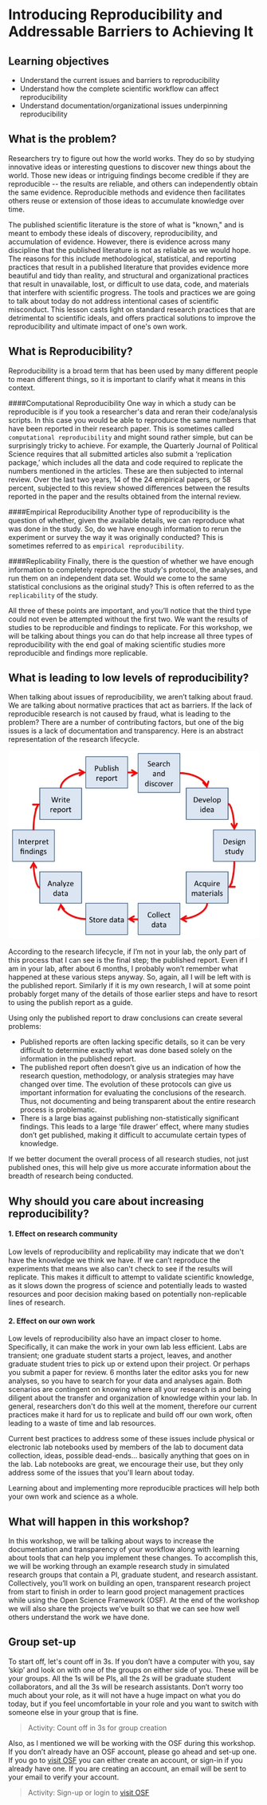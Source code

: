 # Introducing Reproducibility and Addressable Barriers to Achieving It

## Learning objectives
* Understand the current issues and barriers to reproducibility
* Understand how the complete scientific workflow can affect reproducibility
* Understand documentation/organizational issues underpinning reproducibility 

## What is the problem?

Researchers try to figure out how the world works.  They do so by studying innovative ideas or interesting questions to discover new things about the world. Those new ideas or intriguing findings become credible if they are reproducible -- the results are reliable, and others can independently obtain the same evidence. Reproducible methods and evidence then facilitates others reuse or extension of those ideas to accumulate knowledge over time. 

The published scientific literature is the store of what is "known," and is meant to embody these ideals of discovery, reproducibility, and accumulation of evidence.  However, there is evidence across many discipline that the published literature is not as reliable as we would hope. The reasons for this include methodological, statistical, and reporting practices that result in a published literature that provides evidence more beautiful and tidy than reality, and structural and organizational practices that result in unavailable, lost, or difficult to use data, code, and materials that interfere with scientific progress.  The tools and practices we are going to talk about today do not address intentional cases of scientific misconduct.  This lesson casts light on standard research practices that are detrimental to scientific ideals, and offers practical solutions to improve the reproducibility and ultimate impact of one's own work.    



## What is Reproducibility?

Reproducibility is a broad term that has been used by many different people to mean different things, so it is important to clarify what it means in this context. 


####Computational Reproducibility
One way in which a study can be reproducible is if you took a researcher's data and reran their code/analysis scripts. In this case you would be able to reproduce the same numbers that have been reported in their research paper. This is sometimes called `computational reproducibility` and might sound rather simple, but can be surprisingly tricky to achieve. For example, the Quarterly Journal of Political Science requires that all submitted articles also submit a ‘replication package,’ which includes all the data and code required to replicate the numbers mentioned in the articles. These are then subjected to internal review. Over the last two years, 14 of the 24 empirical papers, or 58 percent, subjected to this review showed differences between the results reported in the paper and the results obtained from the internal review.

####Empirical Reproducibility
Another type of reproducibility is the question of whether, given the available details, we can reproduce what was done in the study. So, do we have enough information to rerun the experiment or survey the way it was originally conducted? This is sometimes referred to as `empirical reproducibility`.

####Replicability
Finally, there is the question of whether we have enough information to completely reproduce the study's protocol, the analyses, and run them on an independent data set. Would we come to the same statistical conclusions as the original study? This is often referred to as the `replicability` of the study.


All three of these points are important, and you’ll notice that the third type could not even be attempted without the first two. We want the results of studies to be reproducible and findings to replicate. For this workshop, we will be talking about things you can do that help increase all three types of reproducibility with the end goal of making scientific studies more reproducible and findings more replicable.


## What is leading to low levels of reproducibility?

When talking about issues of reproducibility, we aren’t talking about fraud. We are talking about normative practices that act as barriers. If the lack of reproducible research is not caused by fraud, what is leading to the problem? There are a number of contributing factors, but one of the big issues is a lack of documentation and transparency. Here is an abstract representation of the research lifecycle. 

![research lifecycle](intro_figs/research_lifecycle.png)

According to the research lifecycle, if I’m not in your lab, the only part of this process that I can see is the final step; the published report. Even if I am in your lab, after about 6 months, I probably won’t remember what happened at these various steps anyway. So, again, all I will be left with is the published report. Similarly if it is my own research, I will at some point probably forget many of the details of those earlier steps and have to resort to using the publish report as a guide. 

Using only the published report to draw conclusions can create several problems: 
* Published reports are often lacking specific details, so it can be very difficult to determine exactly what was done based solely on the information in the published report. 
* The published report often doesn’t give us an indication of how the research question, methodology, or analysis strategies may have changed over time. The evolution of these protocols can give us important information for evaluating the conclusions of the research. Thus, not documenting and being transparent about the entire research process is problematic. 
* There is a large bias against publishing non-statistically significant findings. This leads to a large ‘file drawer’ effect, where many studies don’t get published, making it difficult to accumulate certain types of knowledge. 

If we better document the overall process of all research studies, not just published ones, this will help give us more accurate information about the breadth of research being conducted. 

## Why should you care about increasing reproducibility?

#### 1. Effect on research community
Low levels of reproducibility and replicability may indicate that we don't have the knowledge we think we have. If we can’t reproduce the experiments that means we also can't check to see if the results will replicate. This makes it difficult to attempt to validate scientific knowledge, as it slows down the progress of science and potentially leads to wasted resources and poor decision making based on potentially non-replicable lines of research.

#### 2. Effect on our own work
Low levels of reproducibility also have an impact closer to home. Specifically, it can make the work in your own lab less efficient. Labs are transient; one graduate student starts a project, leaves, and another graduate student tries to pick up or extend upon their project. Or perhaps you submit a paper for review. 6 months later the editor asks you for new analyses, so you have to search for your data and analyses again. Both scenarios are contingent on knowing where all your research is and being diligent about the transfer and organization of knowledge within your lab. In general, researchers don't do this well at the moment, therefore our current practices make it hard for us to replicate and build off our own work, often leading to a waste of time and lab resources. 


Current best practices to address some of these issues include physical or electronic lab notebooks used by members of the lab to document data collection, ideas, possible dead-ends... basically anything that goes on in the lab. Lab notebooks are great, we encourage their use, but they only address some of the issues that you'll learn about today. 

Learning about and implementing more reproducible practices will help both your own work and science as a whole. 


## What will happen in this workshop?

In this workshop, we will be talking about ways to increase the documentation and transparency of your workflow along with learning about tools that can help you implement these changes. To accomplish this, we will be working through an example research study in simulated research groups that contain a PI, graduate student, and research assistant. Collectively, you’ll work on building an open, transparent research project from start to finish in order to learn good project management practices while using the Open Science Framework (OSF). At the end of the workshop we will also share the projects we’ve built so that we can see how well others understand the work we have done.

## Group set-up

To start off, let's count off in 3s. If you don’t have a computer with you, say ’skip’ and look on with one of the groups on either side of you. These will be your groups. All the 1s will be PIs, all the 2s will be graduate student collaborators, and all the 3s will be research assistants. Don’t worry too much about your role, as it will not have a huge impact on what you do today, but if you feel uncomfortable in your role and you want to switch with someone else in your group that is fine.

> Activity: Count off in 3s for group creation

Also, as I mentioned we will be working with the OSF during this workshop. If you don’t already have an OSF account, please go ahead and set-up one. If you go to [visit OSF](https://osf.io) you can either create an account, or sign-in if you already have one. If you are creating an account, an email will be sent to your email to verify your account.

> Activity: Sign-up or login to [visit OSF](https://osf.io)
